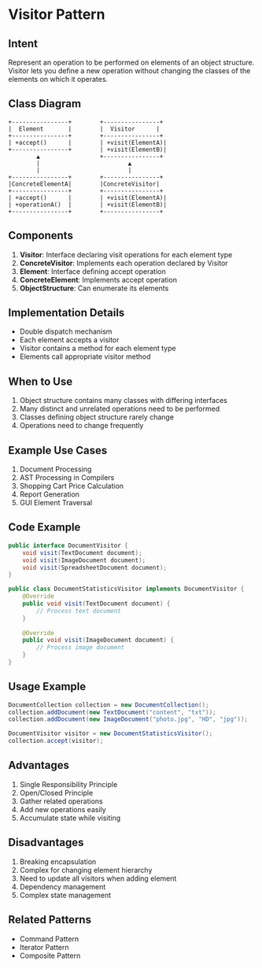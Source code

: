 # Visitor Pattern

## Intent
Represent an operation to be performed on elements of an object structure. Visitor lets you define a new operation without changing the classes of the elements on which it operates.

## Class Diagram
```
+----------------+        +----------------+
|  Element       |        |  Visitor      |
+----------------+        +----------------+
| +accept()      |        | +visit(ElementA)|
+----------------+        | +visit(ElementB)|
        ▲                 +----------------+
        |                         ▲
        |                         |
+----------------+        +----------------+
|ConcreteElementA|        |ConcreteVisitor|
+----------------+        +----------------+
| +accept()      |        | +visit(ElementA)|
| +operationA()  |        | +visit(ElementB)|
+----------------+        +----------------+
```

## Components
1. **Visitor**: Interface declaring visit operations for each element type
2. **ConcreteVisitor**: Implements each operation declared by Visitor
3. **Element**: Interface defining accept operation
4. **ConcreteElement**: Implements accept operation
5. **ObjectStructure**: Can enumerate its elements

## Implementation Details
- Double dispatch mechanism
- Each element accepts a visitor
- Visitor contains a method for each element type
- Elements call appropriate visitor method

## When to Use
1. Object structure contains many classes with differing interfaces
2. Many distinct and unrelated operations need to be performed
3. Classes defining object structure rarely change
4. Operations need to change frequently

## Example Use Cases
1. Document Processing
2. AST Processing in Compilers
3. Shopping Cart Price Calculation
4. Report Generation
5. GUI Element Traversal

## Code Example
```java
public interface DocumentVisitor {
    void visit(TextDocument document);
    void visit(ImageDocument document);
    void visit(SpreadsheetDocument document);
}

public class DocumentStatisticsVisitor implements DocumentVisitor {
    @Override
    public void visit(TextDocument document) {
        // Process text document
    }
    
    @Override
    public void visit(ImageDocument document) {
        // Process image document
    }
}
```

## Usage Example
```java
DocumentCollection collection = new DocumentCollection();
collection.addDocument(new TextDocument("content", "txt"));
collection.addDocument(new ImageDocument("photo.jpg", "HD", "jpg"));

DocumentVisitor visitor = new DocumentStatisticsVisitor();
collection.accept(visitor);
```

## Advantages
1. Single Responsibility Principle
2. Open/Closed Principle
3. Gather related operations
4. Add new operations easily
5. Accumulate state while visiting

## Disadvantages
1. Breaking encapsulation
2. Complex for changing element hierarchy
3. Need to update all visitors when adding element
4. Dependency management
5. Complex state management

## Related Patterns
- Command Pattern
- Iterator Pattern
- Composite Pattern
